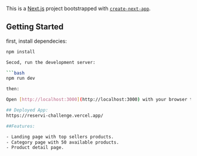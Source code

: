 This is a [Next.js](https://nextjs.org/) project bootstrapped with [`create-next-app`](https://github.com/vercel/next.js/tree/canary/packages/create-next-app).

## Getting Started
first, install dependecies:
```bash
npm install

Secod, run the development server:

```bash
npm run dev

then:

Open [http://localhost:3000](http://localhost:3000) with your browser to see the result.

## Deployed App:
https://reservi-challenge.vercel.app/

##Features:

- Landing page with top sellers products.
- Category page with 50 available products.
- Product detail page.
